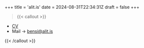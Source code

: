 +++
title = 'alit.is'
date = 2024-08-31T22:34:31Z
draft = false
+++


> {{< callout >}}
  - [CV](https://bensiegils.com/about/)
  - Mail -> bensi@alit.is

{{< /callout >}} 

